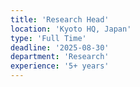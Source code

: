```yaml
---
title: 'Research Head'
location: 'Kyoto HQ, Japan'
type: 'Full Time'
deadline: '2025-08-30'
department: 'Research'
experience: '5+ years'
---
```

